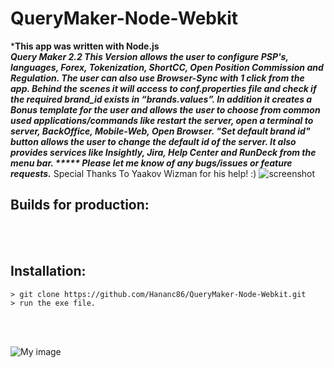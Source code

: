 # QueryMaker-Node-Webkit

***This app was written with Node.js ***<br/> Query Maker 2.2 This Version allows the user to configure PSP's, languages, Forex, Tokenization, ShortCC, Open Position Commission and Regulation. The user can also use Browser-Sync with 1 click from the app. Behind the scenes it will access to conf.properties file and check if the required brand_id exists in “brands.values”. In addition it creates a Bonus template for the user and allows the user to choose from common used applications/commands like restart the server, open a terminal to server, BackOffice, Mobile-Web, Open Browser. "Set default brand id" button allows the user to change the default id of the server. It also provides services like Insightly, Jira, Help Center and RunDeck from the menu bar. ***** Please let me know of any bugs/issues or feature requests.***** Special Thanks To Yaakov Wizman for his help! :)
![screenshot](https://user-images.githubusercontent.com/17859078/27821417-dc8fd39e-60aa-11e7-9876-9947b7e5ee5b.gif)
## Builds for production:

<br/>
<br/>

## Installation:
```
> git clone https://github.com/Hananc86/QueryMaker-Node-Webkit.git
> run the exe file.

```
<br/>
<br/>



![My image](https://user-images.githubusercontent.com/17859078/27675056-191af0b2-5cb1-11e7-88a8-97bcd1b26491.png)





